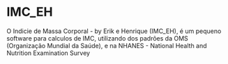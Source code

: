 # IMC_EH
O Indicie de Massa Corporal - by Erik e Henrique (IMC_EH), é um pequeno software para calculos de IMC, utilizando dos padrões da OMS (Organização Mundial da Saúde), e na NHANES - National Health and Nutrition Examination Survey
